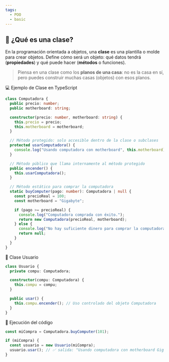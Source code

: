 ```yaml
---
tags:
  - POO
  - basic
---
```


## 🧱 ¿Qué es una clase?

En la programación orientada a objetos, una **clase** es una plantilla o molde para crear objetos. Define cómo será un objeto: qué datos tendrá (**propiedades**) y qué puede hacer (**métodos** o funciones).

> Piensa en una clase como los **planos de una casa**: no es la casa en sí, pero puedes construir muchas casas (objetos) con esos planos.

💻 Ejemplo de Clase en TypeScript
```ts
class Computadora {
  public precio: number;
  public motherboard: string;

  constructor(precio: number, motherboard: string) {
    this.precio = precio;
    this.motherboard = motherboard;
  }

  // Método protegido: solo accesible dentro de la clase o subclases
  protected usarComputadora() {
    console.log("Usando computadora con motherboard", this.motherboard);
  }

  // Método público que llama internamente al método protegido
  public encender() {
    this.usarComputadora();
  }

  // Método estático para comprar la computadora
  static buyComputer(pago: number): Computadora | null {
    const precioReal = 100;
    const motherboard = "Gigabyte";

    if (pago >= precioReal) {
      console.log("Computadora comprada con éxito.");
      return new Computadora(precioReal, motherboard);
    } else {
      console.log("No hay suficiente dinero para comprar la computadora.");
      return null;
    }
  }
}
```

👤 Clase Usuario
```ts
class Usuario {
  private compu: Computadora;

  constructor(compu: Computadora) {
    this.compu = compu;
  }

  public usar() {
    this.compu.encender(); // Uso controlado del objeto Computadora
  }
}

```

🧪 Ejecución del código
```ts
const miCompra = Computadora.buyComputer(101);

if (miCompra) {
  const usuario = new Usuario(miCompra);
  usuario.usar(); // ✅ salida: "Usando computadora con motherboard Gigabyte"
}

```

